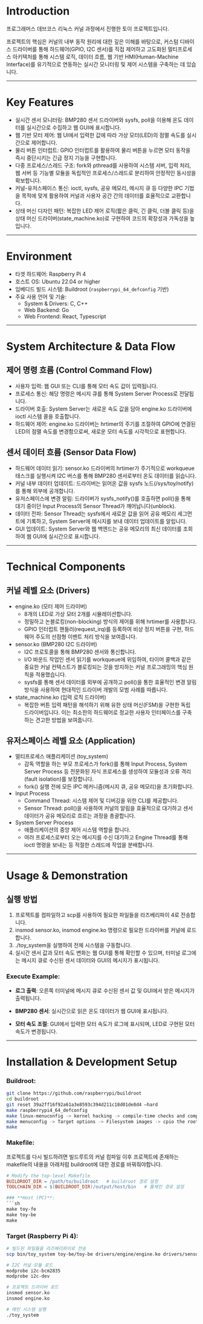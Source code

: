 

# Introduction
프로그래머스 데브코스 리눅스 커널 과정에서 진행한 토이 프로젝트입니다.  

프로젝트의 핵심은 커널의 내부 동작 원리에 대한 깊은 이해를 바탕으로, 커스텀 디바이스 드라이버를 통해 하드웨어(GPIO, I2C 센서)를 직접 제어하고 고도화된 멀티프로세스 아키텍처를 통해 시스템 로직, 데이터 흐름, 웹 기반 HMI(Human-Machine Interface)를 유기적으로 연동하는 실시간 모니터링 및 제어 시스템을 구축하는 데 있습니다.

---
# Key Features
- 실시간 센서 모니터링: BMP280 센서 드라이버와 sysfs, poll을 이용해 온도 데이터를 실시간으로 수집하고 웹 GUI에 표시합니다.
- 웹 기반 모터 제어: 웹 UI에서 입력한 값에 따라 가상 모터(LED)의 점멸 속도를 실시간으로 제어합니다.
- 물리 버튼 인터럽트: GPIO 인터럽트를 활용하여 물리 버튼을 누르면 모터 동작을 즉시 중단시키는 긴급 정지 기능을 구현합니다.
- 다중 프로세스/스레드 구조: fork와 pthread를 사용하여 시스템 서버, 입력 처리, 웹 서버 등 기능별 모듈을 독립적인 프로세스/스레드로 분리하여 안정적인 동시성을 확보합니다.
- 커널-유저스페이스 통신: ioctl, sysfs, 공유 메모리, 메시지 큐 등 다양한 IPC 기법을 목적에 맞게 활용하여 커널과 사용자 공간 간의 데이터를 효율적으로 교환합니다.
- 상태 머신 디자인 패턴: 복잡한 LED 제어 로직(짧은 클릭, 긴 클릭, 더블 클릭 등)을 상태 머신 드라이버(state_machine.ko)로 구현하여 코드의 확장성과 가독성을 높입니다.

---
# Environment
- 타겟 하드웨어: Raspberry Pi 4
- 호스트 OS: Ubuntu 22.04 or higher
- 임베디드 빌드 시스템: Buildroot (`raspberrypi_64_defconfig` 기반)
- 주요 사용 언어 및 기술:
  - System & Drivers: C, C++
  - Web Backend: Go
  - Web Frontend: React, Typescript

---
# System Architecture & Data Flow
## 제어 명령 흐름 (Control Command Flow)
- 사용자 입력: 웹 GUI 또는 CLI를 통해 모터 속도 값이 입력됩니다.
- 프로세스 통신: 해당 명령은 메시지 큐를 통해 System Server Process로 전달됩니다.
- 드라이버 호출: System Server는 새로운 속도 값을 담아 engine.ko 드라이버에 ioctl 시스템 콜을 호출합니다.
- 하드웨어 제어: engine.ko 드라이버는 hrtimer의 주기를 조절하여 GPIO에 연결된 LED의 점멸 속도를 변경함으로써, 새로운 모터 속도를 시각적으로 표현합니다.

## 센서 데이터 흐름 (Sensor Data Flow)
- 하드웨어 데이터 읽기: sensor.ko 드라이버의 hrtimer가 주기적으로 workqueue 태스크를 실행시켜 I2C 버스를 통해 BMP280 센서로부터 온도 데이터를 읽습니다.
- 커널 내부 데이터 업데이트: 드라이버는 읽어온 값을 sysfs 노드(/sys/toy/notify)를 통해 외부에 공개합니다.
- 유저스페이스에 변경 알림: 드라이버가 sysfs_notify()를 호출하면 poll()을 통해 대기 중이던 Input Process의 Sensor Thread가 깨어납니다(unblock).
- 데이터 전파: Sensor Thread는 sysfs에서 새로운 값을 읽어 공유 메모리 세그먼트에 기록하고, System Server에 메시지를 보내 데이터 업데이트를 알립니다.
- GUI 업데이트: System Server와 웹 백엔드는 공유 메모리의 최신 데이터를 조회하여 웹 GUI에 실시간으로 표시합니다.

---
# Technical Components
## 커널 레벨 요소 (Drivers)
- engine.ko (모터 제어 드라이버)
  - 8개의 LED로 가상 모터 2개를 시뮬레이션합니다.
  - 정밀하고 논블로킹(non-blocking) 방식의 제어를 위해 hrtimer를 사용합니다.
  - GPIO 인터럽트 핸들러(request_irq)를 등록하여 비상 정지 버튼을 구현, 하드웨어 주도의 선점형 이벤트 처리 방식을 보여줍니다.
- sensor.ko (BMP280 I2C 드라이버)
  - I2C 프로토콜을 통해 BMP280 센서와 통신합니다.
  - I/O 바운드 작업인 센서 읽기를 workqueue에 위임하여, 타이머 콜백과 같은 중요한 커널 컨텍스트가 블로킹되는 것을 방지하는 커널 프로그래밍의 핵심 원칙을 적용했습니다.
  - sysfs를 통해 센서 데이터를 외부에 공개하고 poll()을 통한 효율적인 변경 알림 방식을 사용하여 현대적인 드라이버 개발의 모범 사례를 따릅니다.
- state_machine.ko (입력 로직 드라이버)
  - 복잡한 버튼 입력 패턴을 해석하기 위해 유한 상태 머신(FSM)을 구현한 독립 드라이버입니다. 이는 최소한의 하드웨어로 정교한 사용자 인터페이스를 구축하는 견고한 방법을 보여줍니다.

## 유저스페이스 레벨 요소 (Application)
- 멀티프로세스 애플리케이션 (toy_system)
  - 감독 역할을 하는 부모 프로세스가 fork()를 통해 Input Process, System Server Process 등 전문화된 자식 프로세스를 생성하여 모듈성과 오류 격리(fault isolation)를 보장합니다.
  - fork() 실행 전에 모든 IPC 메커니즘(메시지 큐, 공유 메모리)을 초기화합니다.
- Input Process
  - Command Thread: 시스템 제어 및 디버깅을 위한 CLI를 제공합니다.
  - Sensor Thread: poll()을 사용하여 커널의 알림을 효율적으로 대기하고 센서 데이터가 공유 메모리로 흐르는 과정을 총괄합니다.
- System Server Process
  - 애플리케이션의 중앙 제어 시스템 역할을 합니다.
  - 여러 프로세스로부터 오는 메시지를 수신 대기하고 Engine Thread를 통해 ioctl 명령을 보내는 등 적절한 스레드에 작업을 분배합니다.

---
# Usage & Demonstration

## 실행 방법
1. 프로젝트를 컴파일하고 scp를 사용하여 필요한 파일들을 라즈베리파이 4로 전송합니다.
2. insmod sensor.ko, insmod engine.ko 명령으로 필요한 드라이버를 커널에 로드합니다.
3. ./toy_system을 실행하여 전체 시스템을 구동합니다.
4. 실시간 센서 값과 모터 속도 변화는 웹 GUI를 통해 확인할 수 있으며, 터미널 로그에는 메시지 큐로 수신된 센서 데이터와 GUI의 메시지가 표시됩니다.

### Execute Example:
- **로그 출력**: 오른쪽 터미널에 메시지 큐로 수신된 센서 값 및 GUI에서 받은 메시지가 출력됩니다.  

- **BMP280 센서**: 실시간으로 읽은 온도 데이터가 웹 GUI에 표시됩니다.  

- **모터 속도 조절**: GUI에서 입력한 모터 속도가 로그에 표시되며, LED로 구현된 모터 속도가 변경됩니다.  

---
# Installation & Development Setup

### **Buildroot**:
```sh
git clone https://github.com/raspberrypi/buildroot
cd buildroot
git reset 39a2ff16f92a61a3e8593c394d211c18d01de8d4 –hard
make raspberrypi4_64_defconfig
make linux-menuconfig -> kernel hacking -> compile-time checks and compiler options -> compile the kernel with debug info (o)
make menuconfig -> Target options -> Filesystem images -> cpio the root filesystem (o)
make
```

### **Makefile**:
프로젝트를 다시 빌드하려면 빌드루트의 커널 컴파일 이후 프로젝트에 존재하는 makefile의 내용을 아래처럼 buildroot에 대한 경로를 바꿔줘야합니다.

```Makefile
# Modify the top-level Makefile
BUILDROOT_DIR = /path/to/buildroot   # buildroot 경로 설정
TOOLCHAIN_DIR = $(BUILDROOT_DIR)/output/host/bin   # 툴체인 경로 설정

### **Host (PC)**:
```sh
make toy-fe
make toy-be
make

```

### **Target (Raspberry Pi 4)**:
```sh
# 빌드된 파일들을 라즈베리파이로 전송
scp bin/toy_system toy-be/toy-be drivers/engine/engine.ko drivers/sensor/sensor.ko root@<your-rpi4-ip>:/root

# I2C 커널 모듈 로드
modprobe i2c-bcm2835
modprobe i2c-dev

# 프로젝트 드라이버 로드
insmod sensor.ko
insmod engine.ko

# 메인 시스템 실행
./toy_system
```


